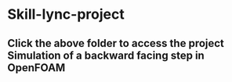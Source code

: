 # Skill-lync-project
## Click the above folder to access the project Simulation of a backward facing step in OpenFOAM

